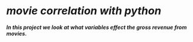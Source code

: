 # ***movie correlation with python***
***In this project we look at what variables effect the gross revenue from movies.***
